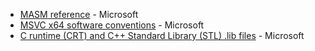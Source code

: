 * [MASM reference](https://docs.microsoft.com/en-us/cpp/assembler/masm/microsoft-macro-assembler-reference) - Microsoft
* [MSVC x64 software conventions](https://docs.microsoft.com/en-us/cpp/build/x64-software-conventions) - Microsoft
* [C runtime (CRT) and C++ Standard Library (STL) .lib files](https://docs.microsoft.com/en-us/cpp/c-runtime-library/crt-library-features) - Microsoft
